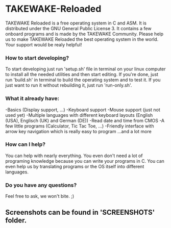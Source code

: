 # TAKEWAKE-Reloaded
TAKEWAKE Reloaded is a free operating system in C and ASM.
It is distributed under the GNU General Public License 3.
It contains a few onboard programs and is made by the TAKEWAKE Community.
Please help us to make TAKEWAKE Reloaded the best operating system in the world.
Your support would be realy helpful!

### How to start developing?
To start developing just run 'setup.sh' file in terminal on your linux computer to install all the needed utilities and then start editing.
If you're done, just run 'build.sh' in terminal to build the operating system and to test it.
If you just want to run it without rebuilding it, just run 'run-only.sh'.

### What it already have:
-Basics (Display support, ...)
-Keyboard support
-Mouse support (just not used yet)
-Multiple languages with different keyboard layouts (English (USA), Englisch (UK) and German (DE))
-Read date and time from CMOS
-A few little programs (Calculator, Tic Tac Toe, ...)
-Friendly interface with arrow key navigation which is really easy to program
...and a lot more

### How can I help?
You can help with nearly everything.
You even don't need a lot of programing knowledge because you can write your programs in C.
You can even help us by translating programs or the OS itself into different languages.

### Do you have any questions?
Feel free to ask, we won't bite. ;)

## Screenshots can be found in 'SCREENSHOTS' folder.
